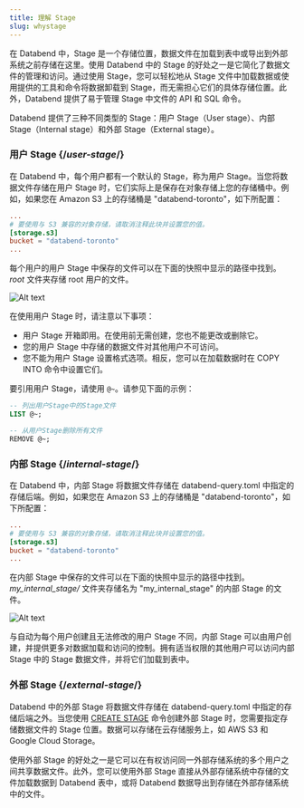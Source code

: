 ```yaml
---
title: 理解 Stage
slug: whystage
---
```


在 Databend 中，Stage 是一个存储位置，数据文件在加载到表中或导出到外部系统之前存储在这里。使用 Databend 中的 Stage 的好处之一是它简化了数据文件的管理和访问。通过使用 Stage，您可以轻松地从 Stage 文件中加载数据或使用提供的工具和命令将数据卸载到 Stage，而无需担心它们的具体存储位置。此外，Databend 提供了易于管理 Stage 中文件的 API 和 SQL 命令。

Databend 提供了三种不同类型的 Stage：用户 Stage（User stage）、内部 Stage（Internal stage）和外部 Stage（External stage）。

### 用户 Stage {/_user-stage_/}

在 Databend 中，每个用户都有一个默认的 Stage，称为用户 Stage。当您将数据文件存储在用户 Stage 时，它们实际上是保存在对象存储上您的存储桶中。例如，如果您在 Amazon S3 上的存储桶是 "databend-toronto"，如下所配置：

```toml title='databend-query.toml'
...
# 要使用与 S3 兼容的对象存储，请取消注释此块并设置您的值。
[storage.s3]
bucket = "databend-toronto"
...
```

每个用户的用户 Stage 中保存的文件可以在下面的快照中显示的路径中找到。_root_ 文件夹存储 root 用户的文件。

![Alt text](@site/docs/public/img/load/userstage.png)

在使用用户 Stage 时，请注意以下事项：

- 用户 Stage 开箱即用。在使用前无需创建，您也不能更改或删除它。
- 您的用户 Stage 中存储的数据文件对其他用户不可访问。
- 您不能为用户 Stage 设置格式选项。相反，您可以在加载数据时在 COPY INTO 命令中设置它们。

要引用用户 Stage，请使用 `@~`。请参见下面的示例：

```sql
-- 列出用户Stage中的Stage文件
LIST @~;

-- 从用户Stage删除所有文件
REMOVE @~;
```

### 内部 Stage {/_internal-stage_/}

在 Databend 中，内部 Stage 将数据文件存储在 databend-query.toml 中指定的存储后端。例如，如果您在 Amazon S3 上的存储桶是 "databend-toronto"，如下所配置：

```toml title='databend-query.toml'
...
# 要使用与 S3 兼容的对象存储，请取消注释此块并设置您的值。
[storage.s3]
bucket = "databend-toronto"
...
```

在内部 Stage 中保存的文件可以在下面的快照中显示的路径中找到。_my_internal_stage/_ 文件夹存储名为 "my_internal_stage" 的内部 Stage 的文件。

![Alt text](@site/docs/public/img/load/internalstage.png)

与自动为每个用户创建且无法修改的用户 Stage 不同，内部 Stage 可以由用户创建，并提供更多对数据加载和访问的控制。拥有适当权限的其他用户可以访问内部 Stage 中的 Stage 数据文件，并将它们加载到表中。

### 外部 Stage {/_external-stage_/}

Databend 中的外部 Stage 将数据文件存储在 databend-query.toml 中指定的存储后端之外。当您使用 [CREATE STAGE](/sql/sql-commands/ddl/stage/ddl-create-stage) 命令创建外部 Stage 时，您需要指定存储数据文件的 Stage 位置。数据可以存储在云存储服务上，如 AWS S3 和 Google Cloud Storage。

使用外部 Stage 的好处之一是它可以在有权访问同一外部存储系统的多个用户之间共享数据文件。此外，您可以使用外部 Stage 直接从外部存储系统中存储的文件加载数据到 Databend 表中，或将 Databend 数据导出到存储在外部存储系统中的文件。
